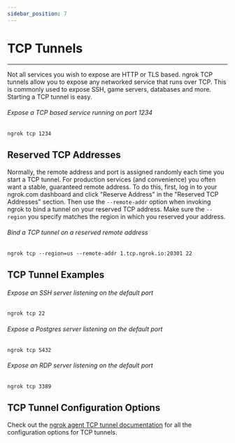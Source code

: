 ```yaml
---
sidebar_position: 7
---
```


# TCP Tunnels
--------------------

Not all services you wish to expose are HTTP or TLS based. ngrok TCP tunnels allow you to expose any networked service that runs over TCP. This is commonly used to expose SSH, game servers, databases and more. Starting a TCP tunnel is easy.

###### Expose a TCP based service running on port 1234

    ngrok tcp 1234

## Reserved TCP Addresses

Normally, the remote address and port is assigned randomly each time you start a TCP tunnel. For production services (and convenience) you often want a stable, guaranteed remote address. To do this, first, log in to your ngrok.com dashboard and click "Reserve Address" in the "Reserved TCP Addresses" section. Then use the `--remote-addr` option when invoking ngrok to bind a tunnel on your reserved TCP address. Make sure the `--region` you specify matches the region in which you reserved your address.

###### Bind a TCP tunnel on a reserved remote address

    ngrok tcp --region=us --remote-addr 1.tcp.ngrok.io:20301 22

## TCP Tunnel Examples

###### Expose an SSH server listening on the default port

    ngrok tcp 22

###### Expose a Postgres server listening on the default port

    ngrok tcp 5432

###### Expose an RDP server listening on the default port

    ngrok tcp 3389

## TCP Tunnel Configuration Options

Check out the [ngrok agent TCP tunnel documentation](/docs/ngrok-agent/ngrok#command-ngrok-tcp) for all the configuration options for TCP tunnels.
